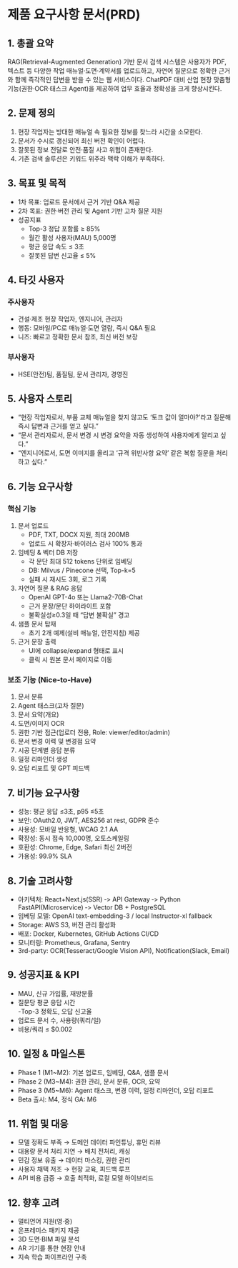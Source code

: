 # 제품 요구사항 문서(PRD)

## 1. 총괄 요약

RAG(Retrieval-Augmented Generation) 기반 문서 검색 시스템은 사용자가 PDF, 텍스트 등 다양한 작업 매뉴얼‧도면‧계약서를 업로드하고, 자연어 질문으로 정확한 근거와 함께 즉각적인 답변을 받을 수 있는 웹 서비스이다. ChatPDF 대비 산업 현장 맞춤형 기능(권한·OCR·태스크 Agent)을 제공하여 업무 효율과 정확성을 크게 향상시킨다.

## 2. 문제 정의

1. 현장 작업자는 방대한 매뉴얼 속 필요한 정보를 찾느라 시간을 소모한다.
2. 문서가 수시로 갱신되어 최신 버전 확인이 어렵다.
3. 잘못된 정보 전달로 안전·품질 사고 위험이 존재한다.
4. 기존 검색 솔루션은 키워드 위주라 맥락 이해가 부족하다.

## 3. 목표 및 목적

- 1차 목표: 업로드 문서에서 근거 기반 Q&A 제공
- 2차 목표: 권한·버전 관리 및 Agent 기반 고차 질문 지원
- 성공지표
  - Top-3 정답 포함률 ≥ 85%
  - 월간 활성 사용자(MAU) 5,000명
  - 평균 응답 속도 ≤ 3초
  - 잘못된 답변 신고율 ≤ 5%

## 4. 타깃 사용자

### 주사용자

- 건설·제조 현장 작업자, 엔지니어, 관리자
- 행동: 모바일/PC로 매뉴얼‧도면 열람, 즉시 Q&A 필요
- 니즈: 빠르고 정확한 문서 참조, 최신 버전 보장

### 부사용자

- HSE(안전)팀, 품질팀, 문서 관리자, 경영진

## 5. 사용자 스토리

- “현장 작업자로서, 부품 교체 매뉴얼을 찾지 않고도 ‘토크 값이 얼마야?’라고 질문해 즉시 답변과 근거를 얻고 싶다.”
- “문서 관리자로서, 문서 변경 시 변경 요약을 자동 생성하여 사용자에게 알리고 싶다.”
- “엔지니어로서, 도면 이미지를 올리고 ‘규격 위반사항 요약’ 같은 복합 질문을 처리하고 싶다.”

## 6. 기능 요구사항

### 핵심 기능

1. 문서 업로드
   - PDF, TXT, DOCX 지원, 최대 200MB
   - 업로드 시 확장자·바이러스 검사 100% 통과
2. 임베딩 & 벡터 DB 저장
   - 각 문단 최대 512 tokens 단위로 임베딩
   - DB: Milvus / Pinecone 선택, Top-k=5
   - 실패 시 재시도 3회, 로그 기록
3. 자연어 질문 & RAG 응답
   - OpenAI GPT-4o 또는 Llama2-70B-Chat
   - 근거 문장/문단 하이라이트 포함
   - 불확실성≥0.3일 때 “답변 불확실” 경고
4. 샘플 문서 탑재
   - 초기 2개 예제(설비 매뉴얼, 안전지침) 제공
5. 근거 문장 출력
   - UI에 collapse/expand 형태로 표시
   - 클릭 시 원본 문서 페이지로 이동

### 보조 기능 (Nice-to-Have)

1. 문서 분류
2. Agent 태스크(고차 질문)
3. 문서 요약(개요)
4. 도면/이미지 OCR
5. 권한 기반 접근(업로더 전용, Role: viewer/editor/admin)
6. 문서 변경 이력 및 변경점 요약
7. 시공 단계별 응답 분류
8. 일정 리마인더 생성
9. 오답 리포트 및 GPT 피드백

## 7. 비기능 요구사항

- 성능: 평균 응답 ≤3초, p95 ≤5초
- 보안: OAuth2.0, JWT, AES256 at rest, GDPR 준수
- 사용성: 모바일 반응형, WCAG 2.1 AA
- 확장성: 동시 접속 10,000명, 오토스케일링
- 호환성: Chrome, Edge, Safari 최신 2버전
- 가용성: 99.9% SLA

## 8. 기술 고려사항

- 아키텍처: React+Next.js(SSR) ‑> API Gateway ‑> Python FastAPI(Microservice) ‑> Vector DB + PostgreSQL
- 임베딩 모델: OpenAI text-embedding-3 / local Instructor-xl fallback
- Storage: AWS S3, 버전 관리 활성화
- 배포: Docker, Kubernetes, GitHub Actions CI/CD
- 모니터링: Prometheus, Grafana, Sentry
- 3rd-party: OCR(Tesseract/Google Vision API), Notification(Slack, Email)

## 9. 성공지표 & KPI

- MAU, 신규 가입률, 재방문률
- 질문당 평균 응답 시간  
  -Top-3 정확도, 오답 신고율
- 업로드 문서 수, 사용량(쿼리/일)
- 비용/쿼리 ≤ $0.002

## 10. 일정 & 마일스톤

- Phase 1 (M1~M2): 기본 업로드, 임베딩, Q&A, 샘플 문서
- Phase 2 (M3~M4): 권한 관리, 문서 분류, OCR, 요약
- Phase 3 (M5~M6): Agent 태스크, 변경 이력, 일정 리마인더, 오답 리포트
- Beta 출시: M4, 정식 GA: M6

## 11. 위험 및 대응

- 모델 정확도 부족 → 도메인 데이터 파인튜닝, 휴먼 리뷰
- 대용량 문서 처리 지연 → 배치 전처리, 캐싱
- 민감 정보 유출 → 데이터 마스킹, 권한 관리
- 사용자 채택 저조 → 현장 교육, 피드백 루프
- API 비용 급증 → 호출 최적화, 로컬 모델 하이브리드

## 12. 향후 고려

- 멀티언어 지원(영‧중)
- 온프레미스 패키지 제공
- 3D 도면·BIM 파일 분석
- AR 기기를 통한 현장 안내
- 지속 학습 파이프라인 구축
